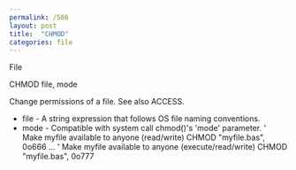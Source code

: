 ```yaml
---
permalink: /586
layout: post
title:  "CHMOD"
categories: file
---
```

File

CHMOD file, mode

Change permissions of a file. See also ACCESS.


* file - A string expression that follows OS file naming conventions.
* mode - Compatible with system call chmod()'s 'mode' parameter.
' Make myfile available to anyone (read/write)
CHMOD "myfile.bas", 0o666
...
' Make myfile available to anyone (execute/read/write)
CHMOD "myfile.bas", 0o777

